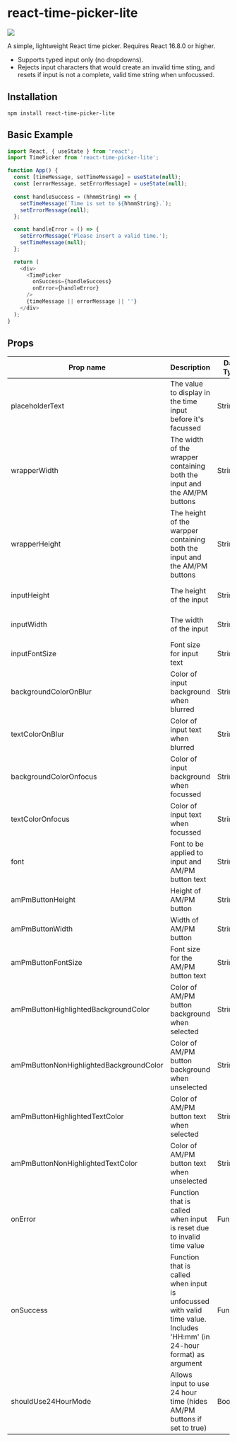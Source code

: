 # react-time-picker-lite

![](https://res.cloudinary.com/dcupoxygs/image/upload/v1576104565/react-time-picker/demo3.gif)

A simple, lightweight React time picker. Requires React 16.8.0 or higher.

* Supports typed input only (no dropdowns).
* Rejects input characters that would create an invalid time sting, and resets if input is not a complete, valid time string when unfocussed.

## Installation

`npm install react-time-picker-lite`


## Basic Example

```js
import React, { useState } from 'react';
import TimePicker from 'react-time-picker-lite';

function App() {
  const [timeMessage, setTimeMessage] = useState(null);
  const [errorMessage, setErrorMessage] = useState(null);
  
  const handleSuccess = (hhmmString) => {
    setTimeMessage(`Time is set to ${hhmmString}.`);
    setErrorMessage(null);
  };

  const handleError = () => {
    setErrorMessage('Please insert a valid time.');
    setTimeMessage(null);
  };

  return (
    <div>
      <TimePicker
        onSuccess={handleSuccess}
        onError={handleError}
      />
      {timeMessage || errorMessage || ''}
    </div>
  );
}
```

## Props

|Prop name|Description|Data Type|Default Value|
|----|----|----|----|
|placeholderText|The value to display in the time input before it's facussed|String|'Set Time'|
|wrapperWidth|The width of the wrapper containing both the input and the AM/PM buttons|String|'120px'|
|wrapperHeight|The height of the warpper containing both the input and the AM/PM buttons|String|'150px'|
|inputHeight|The height of the input|String|'30%' (of the wrapper)|
|inputWidth|The width of the input|String|'100%' (of the wrapper)|
|inputFontSize|Font size for input text|String|'20px'|
|backgroundColorOnBlur|Color of input background when blurred|String|'#000' (black)|
|textColorOnBlur|Color of input text when blurred|String|'#FFF' (white)|
|backgroundColorOnfocus|Color of input background when focussed|String|'#FFF' (white)|
|textColorOnfocus|Color of input text when focussed|String|'#000' (black)|
|font|Font to be applied to input and AM/PM button text|String|'inherit'|
|amPmButtonHeight|Height of AM/PM button|String|'25%' (of the wrapper)|
|amPmButtonWidth|Width of AM/PM button|String|'25%' (of the wrapper)|
|amPmButtonFontSize|Font size for the AM/PM button text|String|'10px'|
|amPmButtonHighlightedBackgroundColor|Color of AM/PM button background when selected|String|'#000' (black)|
|amPmButtonNonHighlightedBackgroundColor|Color of AM/PM button background when unselected|String|'#FFF' (white)|
|amPmButtonHighlightedTextColor|Color of AM/PM button text when selected|String|'#FFF' (white)|
|amPmButtonNonHighlightedTextColor|Color of AM/PM button text when unselected|String|'#000' (black)|
|onError|Function that is called when input is reset due to invalid time value|Function|() => null|
|onSuccess|Function that is called when input is unfocussed with valid time value. Includes 'HH:mm' (in 24-hour format) as argument|Function|() => null|
|shouldUse24HourMode|Allows input to use 24 hour time (hides AM/PM buttons if set to true)|Boolean|false|